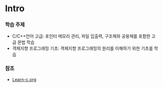 # Intro

### 학습 주제

* C/C++언어 고급: 포인터 메모리 관리, 파일 입출력, 구조체와 공용체를 포함한 고급 문법 학습
* 객체지향 프로그래밍 기초: 객체지향 프로그래밍의 원리를 이해하기 위한 기초를 학습

### 참조

* [Learn-c.org](https://www.learn-c.org/)
